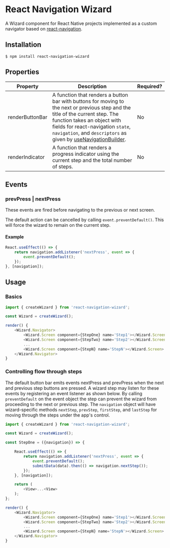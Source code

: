 # React Navigation Wizard

A Wizard component for React Native projects implemented as a custom navigator based on [react-navigation](https://reactnavigation.org/).

## Installation

```shell
$ npm install react-navigation-wizard
```

## Properties

|Property|Description|Required?|
|-|-|-|
|renderButtonBar|A function that renders a button bar with buttons for moving to the next or previous step and the title of the current step. The function takes an object with fields for react-navigation `state`, `navigation`, and `descriptors` as given by [useNavigationBuilder](https://reactnavigation.org/docs/custom-navigators).|No|
|renderIndicator|A function that renders a progress indicator using the current step and the total number of steps.|No|


## Events

### prevPress | nextPress

These events are fired before navigating to the previous or next screen.

The default action can be cancelled by calling `event.preventDefault()`. This will force the wizard to remain on the current step.

#### Example
```javascript
React.useEffect(() => {
    return navigation.addListener('nextPress', event => {
        event.preventDefault();
    });
}, [navigation]);
```


## Usage

### Basics

```javascript
import { createWizard } from 'react-navigation-wizard';

const Wizard = createWizard();

render() {
    <Wizard.Navigator>
        <Wizard.Screen component={StepOne} name='Step1'></Wizard.Screen>
        <Wizard.Screen component={StepTwo} name='Step2'></Wizard.Screen>
        ...
        <Wizard.Screen component={StepN} name='StepN'></Wizard.Screen>
    </Wizard.Navigator>
}
```

### Controlling flow through steps

The default button bar emits events nextPress and prevPress when the next and previous step buttons are pressed. A wizard step may listen for these events by registering an event listener as shown below. By calling `preventDefault` on the event object the step can prevent the wizard from proceeding to the next or previous step. The `navigation` object will have wizard-specific methods `nextStep`, `prevStep`, `firstStep`, and `lastStep` for moving through the steps under the app's control.

```javascript
import { createWizard } from 'react-navigation-wizard';

const Wizard = createWizard();

const StepOne = ({navigation}) => {

    React.useEffect(() => {
        return navigation.addListener('nextPress', event => {
            event.preventDefault();
            submitData(data).then(() => navigation.nextStep());
        });
    }, [navigation]);

    return (
        <View>...<View>
    );
};

render() {
    <Wizard.Navigator>
        <Wizard.Screen component={StepOne} name='Step1'></Wizard.Screen>
        <Wizard.Screen component={StepTwo} name='Step2'></Wizard.Screen>
        ...
        <Wizard.Screen component={StepN} name='StepN'></Wizard.Screen>
    </Wizard.Navigator>
}
```
